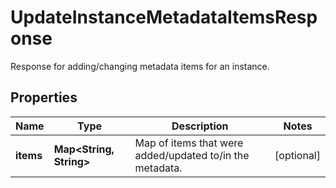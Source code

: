 

# UpdateInstanceMetadataItemsResponse

Response for adding/changing metadata items for an instance.

## Properties

| Name | Type | Description | Notes |
|------------ | ------------- | ------------- | -------------|
|**items** | **Map&lt;String, String&gt;** | Map of items that were added/updated to/in the metadata. |  [optional] |



